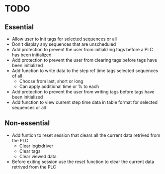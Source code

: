TODO
====
Essential
---------
* Allow user to init tags for selected sequences or all
* Don't display any sequences that are unscheduled
* Add protection to prevent the user from initializing tags before a PLC has been initialized
* Add protection to prevent the user from clearing tags before tags have been initialized
* Add function to write data to the step ref time tags selected sequences of all
    * Choose from last, short or long
    * Can apply additional time or % to each
* Add protection to prevent the user from writing tags before tags have been initialized
* Add function to view current step time data in table format for selected sequences or all

Non-essential
-------------
* Add funtion to reset session that clears all the current data retrived from the PLC
    * Clear logixdriver
    * Clear tags
    * Clear viewed data
* Before exiting session use the reset function to clear the current data retrived from the PLC